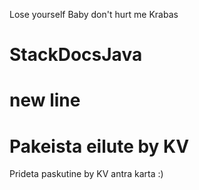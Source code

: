 Lose yourself
Baby don't hurt me
Krabas
# StackDocsJava
new line
=======
# Pakeista eilute by KV

Prideta paskutine by KV antra karta :)